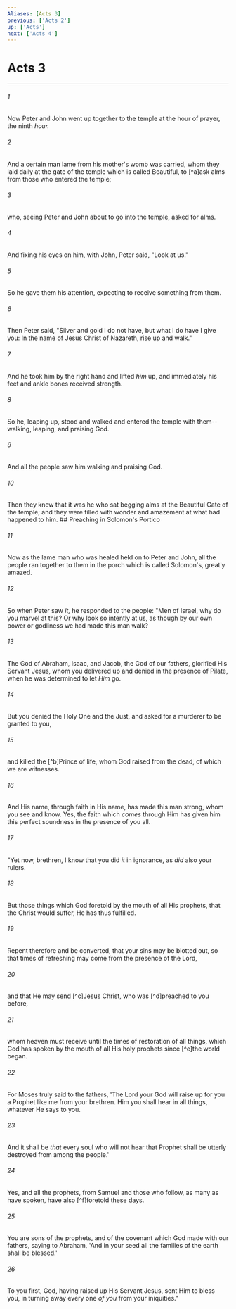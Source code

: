 ```yaml
---
Aliases: [Acts 3]
previous: ['Acts 2']
up: ['Acts']
next: ['Acts 4']
---
```

# Acts 3

***


###### 1 
Now Peter and John went up together to the temple at the hour of prayer, the ninth _hour._ 

###### 2 
And a certain man lame from his mother's womb was carried, whom they laid daily at the gate of the temple which is called Beautiful, to [^a]ask alms from those who entered the temple; 

###### 3 
who, seeing Peter and John about to go into the temple, asked for alms. 

###### 4 
And fixing his eyes on him, with John, Peter said, "Look at us." 

###### 5 
So he gave them his attention, expecting to receive something from them. 

###### 6 
Then Peter said, "Silver and gold I do not have, but what I do have I give you: In the name of Jesus Christ of Nazareth, rise up and walk." 

###### 7 
And he took him by the right hand and lifted _him_ up, and immediately his feet and ankle bones received strength. 

###### 8 
So he, leaping up, stood and walked and entered the temple with them--walking, leaping, and praising God. 

###### 9 
And all the people saw him walking and praising God. 

###### 10 
Then they knew that it was he who sat begging alms at the Beautiful Gate of the temple; and they were filled with wonder and amazement at what had happened to him. ## Preaching in Solomon's Portico 

###### 11 
Now as the lame man who was healed held on to Peter and John, all the people ran together to them in the porch which is called Solomon's, greatly amazed. 

###### 12 
So when Peter saw _it,_ he responded to the people: "Men of Israel, why do you marvel at this? Or why look so intently at us, as though by our own power or godliness we had made this man walk? 

###### 13 
The God of Abraham, Isaac, and Jacob, the God of our fathers, glorified His Servant Jesus, whom you delivered up and denied in the presence of Pilate, when he was determined to let _Him_ go. 

###### 14 
But you denied the Holy One and the Just, and asked for a murderer to be granted to you, 

###### 15 
and killed the [^b]Prince of life, whom God raised from the dead, of which we are witnesses. 

###### 16 
And His name, through faith in His name, has made this man strong, whom you see and know. Yes, the faith which _comes_ through Him has given him this perfect soundness in the presence of you all. 

###### 17 
"Yet now, brethren, I know that you did _it_ in ignorance, as _did_ also your rulers. 

###### 18 
But those things which God foretold by the mouth of all His prophets, that the Christ would suffer, He has thus fulfilled. 

###### 19 
Repent therefore and be converted, that your sins may be blotted out, so that times of refreshing may come from the presence of the Lord, 

###### 20 
and that He may send [^c]Jesus Christ, who was [^d]preached to you before, 

###### 21 
whom heaven must receive until the times of restoration of all things, which God has spoken by the mouth of all His holy prophets since [^e]the world began. 

###### 22 
For Moses truly said to the fathers, 'The Lord your God will raise up for you a Prophet like me from your brethren. Him you shall hear in all things, whatever He says to you. 

###### 23 
And it shall be _that_ every soul who will not hear that Prophet shall be utterly destroyed from among the people.' 

###### 24 
Yes, and all the prophets, from Samuel and those who follow, as many as have spoken, have also [^f]foretold these days. 

###### 25 
You are sons of the prophets, and of the covenant which God made with our fathers, saying to Abraham, 'And in your seed all the families of the earth shall be blessed.' 

###### 26 
To you first, God, having raised up His Servant Jesus, sent Him to bless you, in turning away every one _of you_ from your iniquities."
